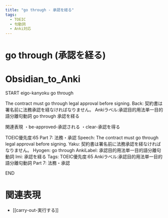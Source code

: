 ```yaml
---
title: "go through - 承認を経る"
tags:
  - TOEIC
  - 句動詞
  - Anki対応
---
```


# go through (承認を経る)

# Obsidian_to_Anki
START
eigo-kanyoku
go through

The contract must go through legal approval before signing.
Back: 
契約書は署名前に法務承認を経なければなりません。
Ankiラベル:承認目的用法単一目的語分離句動詞
go through
承認を経る

関連表現
・be-approved-承認される
・clear-承認を得る

TOEIC優先度:65
Part 7: 法務・承認
Speech: The contract must go through legal approval before signing.
Yaku: 契約書は署名前に法務承認を経なければなりません。
Hyogen: go through
AnkiLabel: 承認目的用法単一目的語分離句動詞
Imi: 承認を経る
Tags: TOEIC優先度:65 Ankiラベル:承認目的用法単一目的語分離句動詞 Part 7: 法務・承認
<!--ID: 1755038902187-->
END

# 関連表現
- [[carry-out-実行する]]

